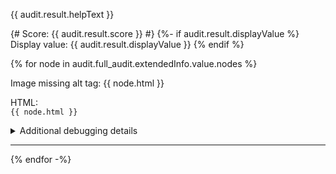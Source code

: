 {{ audit.result.helpText }}

{# Score: {{ audit.result.score }} #}
{%- if audit.result.displayValue %}
Display value: {{ audit.result.displayValue }}
{% endif %}

{% for node in audit.full_audit.extendedInfo.value.nodes %}

Image missing alt tag:
{{ node.html }}

HTML:<br>
`{{ node.html }}`

<details>
<summary>Additional debugging details</summary>
Selector path: `{{ node.target }}`

DOM path:  {{ node.path }}

Summary:  {{ node.failureSummary }}
</details>
<hr>
{% endfor -%}
